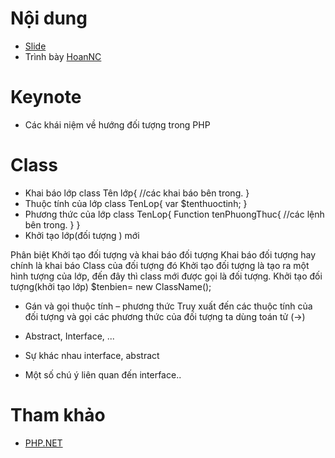 # Nội dung

+ [Slide](002-slide.pptx)
+ Trình bày [HoanNC](https://github.com/hoannc54)

# Keynote

+ Các khái niệm về hướng đối tượng trong PHP

# Class
+ Khai báo lớp
class Tên lớp{
     //các khai báo bên trong. 
}
+ Thuộc tính của lớp
class TenLop{
	  var $tenthuoctinh;
}
+ Phương thức của lớp
class TenLop{
	 Function tenPhuongThuc{
	   //các lệnh bên trong. 
  }
}
+ Khởi tạo lớp(đối tượng ) mới

Phân biệt Khởi tạo đối tượng và khai báo đối tượng
Khai báo đối tượng hay chính là khai báo Class của đối tượng đó
Khởi tạo đối tượng là tạo ra một hình tượng của lớp, đến đây thì class mới được gọi là đối tượng. 
Khởi tạo đối tượng(khởi tạo lớp)
$tenbien= new ClassName();
+ Gán và gọi thuộc tính – phương thức
Truy xuất đến các thuộc tính của đối tượng và gọi các phương thức của đối tượng ta dùng toán tử (->)
 + Abstract, Interface, ...
 
+ Sự khác nhau interface, abstract
+ Một số chú ý liên quan đến interface..

# Tham khảo

+ [PHP.NET]()
